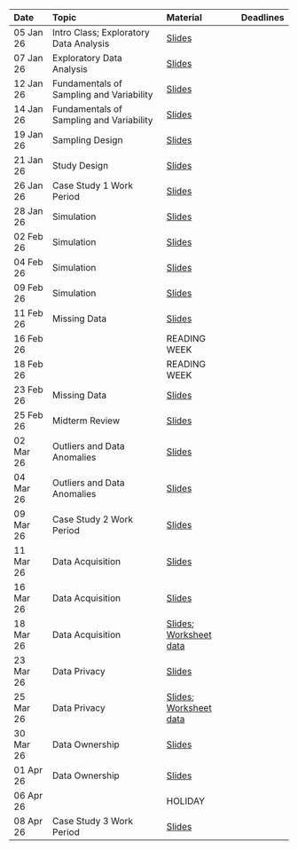 |Date      |Topic |Material     |Deadlines |
|:---------|:-----|:------------|:---------|
|05 Jan 26 | Intro Class; Exploratory Data Analysis |[Slides]()   |          |
|07 Jan 26 | Exploratory Data Analysis |[Slides]()   |          |
|12 Jan 26 | Fundamentals of Sampling and Variability |[Slides]()   |          |
|14 Jan 26 | Fundamentals of Sampling and Variability     |[Slides]()   |          |
|19 Jan 26 | Sampling Design  |[Slides](slides/05-sampling-design.qmd)   |          |
|21 Jan 26 | Study Design  |[Slides](slides/06-study-design.qmd)   |          |
|26 Jan 26 | Case Study 1 Work Period  |[Slides]()   |          |
|28 Jan 26 | Simulation  |[Slides]()   |          |
|02 Feb 26 | Simulation |[Slides]()   |          |
|04 Feb 26 | Simulation  |[Slides]()   |          |
|09 Feb 26 | Simulation   |[Slides]()   |          |
|11 Feb 26 |Missing Data      |[Slides]()   |          |
|16 Feb 26 |      |READING WEEK |          |
|18 Feb 26 |     |READING WEEK |          |
|23 Feb 26 | Missing Data    |[Slides]()   |          |
|25 Feb 26 | Midterm Review     |[Slides]()   |          |
|02 Mar 26 | Outliers and Data Anomalies    |[Slides]()   |          |
|04 Mar 26 | Outliers and Data Anomalies    |[Slides]()   |          |
|09 Mar 26 | Case Study 2 Work Period       |[Slides]()   |          |
|11 Mar 26 | Data Acquisition     |[Slides]()   |          |
|16 Mar 26 | Data Acquisition     |[Slides]()   |          |
|18 Mar 26 | Data Acquisition      |[Slides](); [Worksheet data](data/currency-data.html)  |      |
|23 Mar 26 | Data Privacy     |[Slides]()   |          |
|25 Mar 26 | Data Privacy    |[Slides](); [Worksheet data](data/web-data.html)     |       |
|30 Mar 26 |  Data Ownership    |[Slides]()   |          |
|01 Apr 26 |  Data Ownership    |[Slides]()   |          |
|06 Apr 26 |      |HOLIDAY      |          |
|08 Apr 26 | Case Study 3 Work Period     |[Slides]()   |          |
